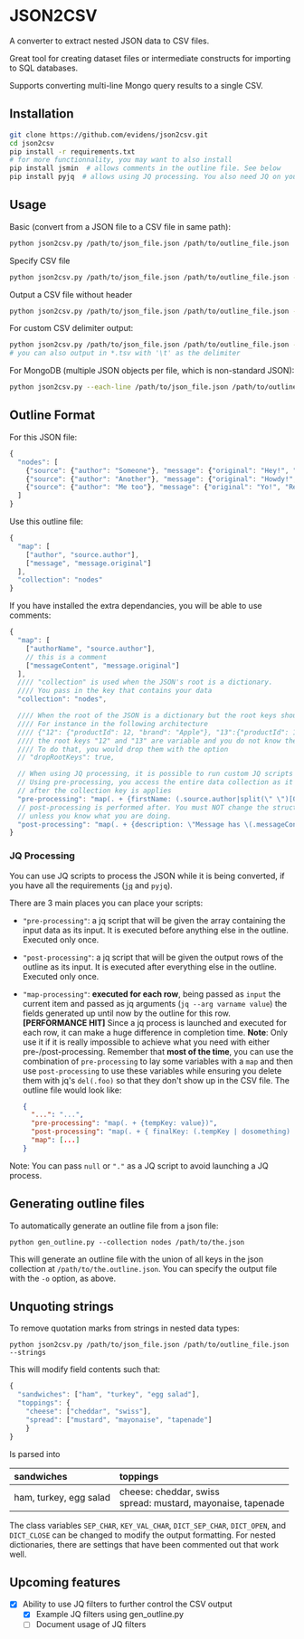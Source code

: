 # JSON2CSV

A converter to extract nested JSON data to CSV files.

Great tool for creating dataset files or intermediate constructs for importing to SQL databases.

Supports converting multi-line Mongo query results to a single CSV.



## Installation

```bash
git clone https://github.com/evidens/json2csv.git
cd json2csv
pip install -r requirements.txt
# for more functionnality, you may want to also install
pip install jsmin  # allows comments in the outline file. See below
pip install pyjq  # allows using JQ processing. You also need JQ on your system
```

## Usage



Basic (convert from a JSON file to a CSV file in same path):
```bash
python json2csv.py /path/to/json_file.json /path/to/outline_file.json
```

Specify CSV file
```bash
python json2csv.py /path/to/json_file.json /path/to/outline_file.json -o /some/other/file.csv
```

Output a CSV file without header
```bash
python json2csv.py /path/to/json_file.json /path/to/outline_file.json -o /some/other/file.csv --no-header
```

For custom CSV delimiter output:

```bash
python json2csv.py /path/to/json_file.json /path/to/outline_file.json --csv-delimiter ';'
# you can also output in *.tsv with '\t' as the delimiter
```

For MongoDB (multiple JSON objects per file, which is non-standard JSON):

```bash
python json2csv.py --each-line /path/to/json_file.json /path/to/outline_file.json
```

## Outline Format

For this JSON file:

```js
{
  "nodes": [
    {"source": {"author": "Someone"}, "message": {"original": "Hey!", "Revised": "Hey yo!"}},
    {"source": {"author": "Another"}, "message": {"original": "Howdy!", "Revised": "Howdy partner!"}},
    {"source": {"author": "Me too"}, "message": {"original": "Yo!", "Revised": "Yo, 'sup?"}}
  ]
}
```

Use this outline file:
```js
{
  "map": [
    ["author", "source.author"],
    ["message", "message.original"]
  ],
  "collection": "nodes"
}
```

If you have installed the extra dependancies, you will be able to use comments:

```js
{
  "map": [
    ["authorName", "source.author"],
    // this is a comment
    ["messageContent", "message.original"]
  ],
  //// "collection" is used when the JSON's root is a dictionary.
  //// You pass in the key that contains your data
  "collection": "nodes",

  //// When the root of the JSON is a dictionary but the root keys should be ignored.
  //// For instance in the following architecture
  //// {"12": {"productId": 12, "brand": "Apple"}, "13":{"productId": 13, "brand": Microsoft}}
  //// the root keys "12" and "13" are variable and you do not know them beforehand.
  //// To do that, you would drop them with the option
  // "dropRootKeys": true,

  // When using JQ processing, it is possible to run custom JQ scripts
  // Using pre-processing, you access the entire data collection as it was
  // after the collection key is applies
  "pre-processing": "map(. + {firstName: (.source.author|split(\" \")[0])})",
  // post-processing is performed after. You must NOT change the structure
  // unless you know what you are doing.
  "post-processing": "map(. + {description: \"Message has \(.messageContent|length) characters.\"})"
}
```

### JQ Processing

You can use JQ scripts to process the JSON while it is being converted, if you have all the requirements ([`jq`](https://stedolan.github.io/jq/manual) and `pyjq`).

There are 3 main places you can place your scripts:

- `"pre-processing"`: a jq script that will be given the array containing the input data as its input. It is executed before anything else in the outline. Executed only once.

- `"post-processing"`: a jq script that will be given the output rows of the outline as its input. It is executed after everything else in the outline. Executed only once.

- `"map-processing"`: **executed for each row**, being passed as `input` the current item and passed as jq arguments (`jq --arg varname value`) the fields generated up until now by the outline for this row.
  **[PERFORMANCE HIT]** Since a jq process is launched and executed for each row, it can make a huge difference in completion time.
  **Note**: Only use it if it is really impossible to achieve what you need with either pre-/post-processing.
  Remember that **most of the time**, you can use the combination of `pre-processing` to lay some variables with a `map` and then use `post-processing` to use these variables while ensuring you delete them with jq's `del(.foo)` so that they don't show up in the CSV file.
  The outline file would look like:

  ```json
  {
    "...": "...",
    "pre-processing": "map(. + {tempKey: value})",
    "post-processing": "map(. + { finalKey: (.tempKey | dosomething) } | del(.tempKey))",
    "map": [...]
  }
  ```



Note: You can pass `null` or `"."` as a JQ script to avoid launching a JQ process.



## Generating outline files

To automatically generate an outline file from a json file:

    python gen_outline.py --collection nodes /path/to/the.json

This will generate an outline file with the union of all keys in the json
collection at `/path/to/the.outline.json`.  You can specify the output file
with the `-o` option, as above.

## Unquoting strings

To remove quotation marks from strings in nested data types:

    python json2csv.py /path/to/json_file.json /path/to/outline_file.json --strings

This will modify field contents such that:

```js
{
  "sandwiches": ["ham", "turkey", "egg salad"],
  "toppings": {
    "cheese": ["cheddar", "swiss"],
    "spread": ["mustard", "mayonaise", "tapenade"]
    }
}
```

Is parsed into

|sandwiches            |toppings                                                       |
|:---------------------|:--------------------------------------------------------------|
|ham, turkey, egg salad|cheese: cheddar, swiss<br>spread: mustard, mayonaise, tapenade|

The class variables `SEP_CHAR`, `KEY_VAL_CHAR`, `DICT_SEP_CHAR`, `DICT_OPEN`, and `DICT_CLOSE` can be changed to modify the output formatting. For nested dictionaries, there are settings that have been commented out that work well. 


## Upcoming features

- [X] Ability to use JQ filters to further control the CSV output
  - [X] Example JQ filters using gen_outline.py
  - [ ] Document usage of JQ filters
